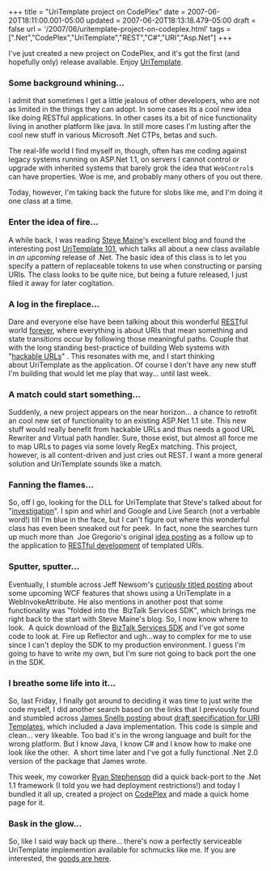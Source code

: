 +++
title = "UriTemplate project on CodePlex"
date = 2007-06-20T18:11:00.001-05:00
updated = 2007-06-20T18:13:18.479-05:00
draft = false
url = '/2007/06/uritemplate-project-on-codeplex.html'
tags = [".Net","CodePlex","UriTemplate","REST","C#","URI","Asp.Net"]
+++

I've just created a new project on CodePlex, and it's got the first (and hopefully only) release available. Enjoy [UriTemplate](http://www.codeplex.com/UriTemplate "UriTemplate library on CodePlex").

### Some background whining...

I admit that sometimes I get a little jealous of other developers, who are not as limited in the things they can adopt. In some cases its a cool new idea like doing RESTful applications. In other cases its a bit of nice functionality living in another platform like java. In still more cases I'm lusting after the cool new stuff in various Microsoft .Net CTPs, betas and such.

The real-life world I find myself in, though, often has me coding against legacy systems running on ASP.Net 1.1, on servers I cannot control or upgrade with inherited systems that barely grok the idea that `WebControl`s can have properties. Woe is me, and probably many others of you out there.

Today, however, I'm taking back the future for slobs like me, and I'm doing it one class at a time.

### Enter the idea of fire...

A while back, I was reading [Steve Maine](http://hyperthink.net/blog/ "Brain.Save()")'s excellent blog and found the interesting post [UriTemplate 101](http://hyperthink.net/blog/2007/05/15/UriTemplate+101.aspx "Introducing another cool class I can't really use yet."), which talks all about a new class available in _an upcoming_ release of .Net. The basic idea of this class is to let you specify a pattern of replaceable tokens to use when constructing or parsing URIs. The class looks to be quite nice, but being a future released, I just filed it away for later cogitation.

### A log in the fireplace...

Dare and everyone else have been talking about this wonderful [REST](http://rest.blueoxen.net/cgi-bin/wiki.pl?RestArchitecturalStyle)ful world [forever](http://www.25hoursaday.com/weblog/2005/03/22/SOAAJAXAndRESTTheSoftwareIndustryDevolvesIntoTheFashionIndustry.aspx), where everything is about URIs that mean something and state transitions occur by following those meaningful paths. Couple that with the long standing best-practice of building Web systems with "[hackable URLs](http://www.useit.com/alertbox/990321.html)" . This resonates with me, and I start thinking about UriTemplate as the application. Of course I don't have any new stuff I'm building that would let me play that way... until last week.

### A match could start something...

Suddenly, a new project appears on the near horizon... a chance to retrofit an cool new set of functionality to an existing ASP.Net 1.1 site. This new stuff would really benefit from hackable URLs and thus needs a good URL Rewriter and Virtual path handler. Sure, those exist, but almost all force me to map URLs to pages via some lovely RegEx matching. This project, however, is all content-driven and just cries out REST. I want a more general solution and UriTemplate sounds like a match.

### Fanning the flames...

So, off I go, looking for the DLL for UriTemplate that Steve's talked about for "[investigation](http://www.aisto.com/roeder/dotnet/ "Reflector is the only reason I can use .Net, thank you Lutz")". I spin and whirl and Google and Live Search (not a verbable word!) till I'm blue in the face, but I can't figure out where this wonderful class has even been sneaked out for peek.  In fact, none the searches turn up much more than  Joe Gregorio's original [idea posting](http://bitworking.org/news/URI_Templates) as a follow up to the application to [RESTful development](http://www.xml.com/pub/a/2005/04/06/restful.html) of templated URIs.

### Sputter, sputter...

Eventually, I stumble across Jeff Newsom's [curiously titled posting](http://integralpath.blogs.com/thinkingoutloud/rest_architecture/index.html "What's an ASK?") about some upcoming WCF features that shows using a UriTemplate in a WebInvokeAttribute. He also mentions in another post that some functionality was "folded into the  BizTalk Services SDK", which brings me right back to the start with Steve Maine's blog. So, I now know where to look.  A quick download of the [BizTalk Services SDK](http://labs.biztalk.net/downloads.aspx) and I've got some code to look at. Fire up Reflector and ugh...way to complex for me to use since I can't deploy the SDK to my production environment. I guess I'm going to have to write my own, but I'm sure not going to back port the one in the SDK.

### I breathe some life into it...

So, last Friday, I finally got around to deciding it was time to just write the code myself, I did another search based on the links that I previously found and stumbled across [James Snells posting](http://www.snellspace.com/wp/?p=467) about [draft specification for URI Templates](http://www.mnot.net/blog/2006/10/04/uri_templating), which included a Java implementation. This code is simple and clean... very likeable. Too bad it's in the wrong language and built for the wrong platform. But I know Java, I know C# and I know how to make one look like the other.  A short time later and I've got a fully functional .Net 2.0 version of the package that James wrote.

This week, my coworker [Ryan Stephenson](http://nopaper.net/) did a quick back-port to the .Net 1.1 framework (I told you we had deployment restrictions!) and today I bundled it all up, created a project on [CodePlex](http://www.codeplex.com/ "CodePlex") and made a quick home page for it.

### Bask in the glow...

So, like I said way back up there... there's now a perfectly serviceable UriTemplate implemention available for schmucks like me. If you are interested, the [goods are here](http://www.codeplex.com/UriTemplate).
